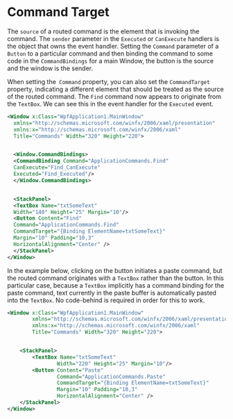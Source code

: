 # Command Target

The `source` of a routed command is the element that is invoking the command. The `sender` parameter in the `Executed` or `CanExecute` handlers is the object that owns the event handler. Setting the `Command` parameter of a `Button` to a particular command and then binding the command to some code in the `CommandBindings` for a main Window, the button is the source and the window is the sender.

When setting the` Command` property, you can also set the `CommandTarget` property, indicating a different element that should be treated as the source of the routed command. The `Find` command now appears to originate from the `TextBox`. We can see this in the event handler for the `Executed` event.

```xml
<Window x:Class="WpfApplication1.MainWindow"
  xmlns="http://schemas.microsoft.com/winfx/2006/xaml/presentation"
  xmlns:x="http://schemas.microsoft.com/winfx/2006/xaml"
  Title="Commands" Width="320" Height="220">


  <Window.CommandBindings>
  <CommandBinding Command="ApplicationCommands.Find"
  CanExecute="Find_CanExecute"
  Executed="Find_Executed"/>
  </Window.CommandBindings>


  <StackPanel>
  <TextBox Name="txtSomeText"
  Width="140" Height="25" Margin="10"/>
  <Button Content="Find"
  Command="ApplicationCommands.Find"
  CommandTarget="{Binding ElementName=txtSomeText}"
  Margin="10" Padding="10,3"
  HorizontalAlignment="Center" />
  </StackPanel>
</Window>
```

In the example below, clicking on the button initiates a paste command, but the routed command originates with a `TextBox` rather than the button. In this particular case, because a `TextBox` implicitly has a command binding for the paste command, text currently in the paste buffer is automatically pasted into the `TextBox`. No code-behind is required in order for this to work.

```xml
<Window x:Class="WpfApplication1.MainWindow"
        xmlns="http://schemas.microsoft.com/winfx/2006/xaml/presentation"
        xmlns:x="http://schemas.microsoft.com/winfx/2006/xaml"
        Title="Commands" Width="320" Height="220">


    <StackPanel>
        <TextBox Name="txtSomeText"
                Width="220" Height="25" Margin="10"/>
        <Button Content="Paste"
                Command="ApplicationCommands.Paste"
                CommandTarget="{Binding ElementName=txtSomeText}"
                Margin="10" Padding="10,3"
                HorizontalAlignment="Center" />
    </StackPanel>
</Window>
```
<!--stackedit_data:
eyJoaXN0b3J5IjpbLTExMDc3NTE2ODIsLTg1OTQ4NzM2NF19
-->